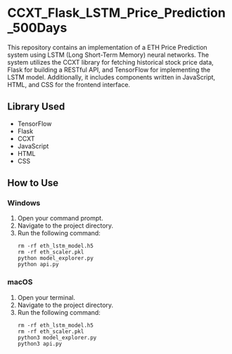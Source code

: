 # CCXT_Flask_LSTM_Price_Prediction_500Days

This repository contains an implementation of a ETH Price Prediction system using LSTM (Long Short-Term Memory) neural networks. The system utilizes the CCXT library for fetching historical stock price data, Flask for building a RESTful API, and TensorFlow for implementing the LSTM model. Additionally, it includes components written in JavaScript, HTML, and CSS for the frontend interface.

## Library Used
- TensorFlow
- Flask
- CCXT
- JavaScript
- HTML
- CSS


## How to Use
### Windows
1. Open your command prompt.
2. Navigate to the project directory.
3. Run the following command:
    ```
    rm -rf eth_lstm_model.h5
    rm -rf eth_scaler.pkl
    python model_explorer.py
    python api.py
    ```

### macOS
1. Open your terminal.
2. Navigate to the project directory.
3. Run the following command:
    ```
    rm -rf eth_lstm_model.h5
    rm -rf eth_scaler.pkl
    python3 model_explorer.py
    python3 api.py
    ```
